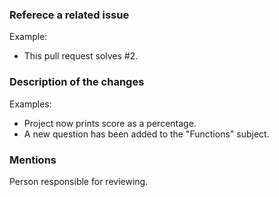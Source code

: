 ### Referece a related issue

Example:
- This pull request solves #2.

### Description of the changes

Examples:
- Project now prints score as a percentage.
- A new question has been added to the "Functions" subject.

### Mentions

Person responsible for reviewing.
